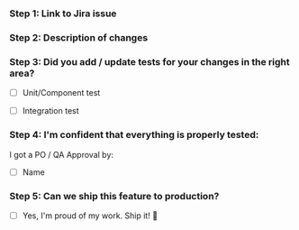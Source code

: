 ### Step 1: Link to Jira issue


### Step 2: Description of changes


### Step 3: Did you add / update tests for your changes in the right area?
- [ ] Unit/Component test
- [ ] Integration test	


### Step 4: I'm confident that everything is properly tested:
I got a PO / QA Approval by:
- [ ] Name

### Step 5: Can we ship this feature to production?
- [ ] Yes, I'm proud of my work. Ship it! :ship: